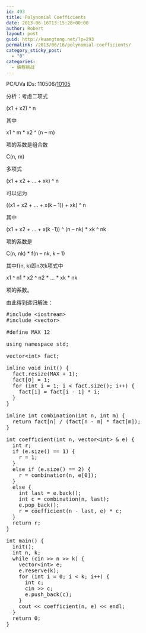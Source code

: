 ```yaml
---
id: 493
title: Polynomial Coefficients
date: 2013-06-16T13:15:28+00:00
author: Robert
layout: post
guid: http://kuangtong.net/?p=293
permalink: /2013/06/16/polynomial-coefficients/
category_sticky_post:
  - "0"
categories:
  - 编程挑战
---
```

PC/UVa IDs: 110506/<a href="http://uva.onlinejudge.org/index.php?option=com_onlinejudge&#038;Itemid=8&#038;page=show_problem&#038;problem=1046" target="_blank">10105</a>

分析：考虑二项式
  
(x1 + x2) ^ n
  
其中
  
x1 ^ m * x2 ^ (n &#8211; m)
  
项的系数是组合数
  
C(n, m)
  
多项式
  
(x1 + x2 + &#8230; + xk) ^ n
  
可以记为
  
((x1 + x2 + &#8230; + x(k &#8211; 1)) + xk) ^ n <!--more-->


  
其中
  
(x1 + x2 + &#8230; + x(k -1)) ^ (n &#8211; nk) * xk ^ nk
  
项的系数是
  
C(n, nk) * f(n &#8211; nk, k &#8211; 1)
  
其中f(n, k)即n次k项式中
  
x1 ^ n1 \* x2 ^ n2 \* &#8230; \* xk \* nk
  
项的系数。
  
由此得到递归解法：

<pre class="brush: cpp; title: ; notranslate" title="">#include &lt;iostream&gt;
#include &lt;vector&gt;

#define MAX 12

using namespace std;

vector&lt;int&gt; fact;

inline void init() {
  fact.resize(MAX + 1);
  fact[0] = 1;
  for (int i = 1; i &lt; fact.size(); i++) {
    fact[i] = fact[i - 1] * i;
  }
}

inline int combination(int n, int m) {
  return fact[n] / (fact[n - m] * fact[m]);
}

int coefficient(int n, vector&lt;int&gt; & e) {
  int r;
  if (e.size() == 1) {
    r = 1;
  }
  else if (e.size() == 2) {
    r = combination(n, e[0]);
  }
  else {
    int last = e.back();
    int c = combination(n, last);
    e.pop_back();
    r = coefficient(n - last, e) * c;
  }
  return r;
}

int main() {
  init();
  int n, k;
  while (cin &gt;&gt; n &gt;&gt; k) {
    vector&lt;int&gt; e;
    e.reserve(k);
    for (int i = 0; i &lt; k; i++) {
      int c;
      cin &gt;&gt; c;
      e.push_back(c);
    }
    cout &lt;&lt; coefficient(n, e) &lt;&lt; endl;
  }
  return 0;
}
</pre>

<div class="addtoany_share_save_container addtoany_content_bottom">
  <div class="a2a_kit a2a_kit_size_32 addtoany_list a2a_target" id="wpa2a_38">
    <a class="a2a_button_facebook" href="http://www.addtoany.com/add_to/facebook?linkurl=http%3A%2F%2Fkuangtong.me%2F2013%2F06%2F16%2Fpolynomial-coefficients%2F&linkname=Polynomial%20Coefficients" title="Facebook" rel="nofollow" target="_blank"></a><a class="a2a_button_twitter" href="http://www.addtoany.com/add_to/twitter?linkurl=http%3A%2F%2Fkuangtong.me%2F2013%2F06%2F16%2Fpolynomial-coefficients%2F&linkname=Polynomial%20Coefficients" title="Twitter" rel="nofollow" target="_blank"></a><a class="a2a_button_google_plus" href="http://www.addtoany.com/add_to/google_plus?linkurl=http%3A%2F%2Fkuangtong.me%2F2013%2F06%2F16%2Fpolynomial-coefficients%2F&linkname=Polynomial%20Coefficients" title="Google+" rel="nofollow" target="_blank"></a><a class="a2a_button_sina_weibo" href="http://www.addtoany.com/add_to/sina_weibo?linkurl=http%3A%2F%2Fkuangtong.me%2F2013%2F06%2F16%2Fpolynomial-coefficients%2F&linkname=Polynomial%20Coefficients" title="Sina Weibo" rel="nofollow" target="_blank"></a><a class="a2a_dd addtoany_share_save" href="https://www.addtoany.com/share_save"></a>
  </div>
</div>